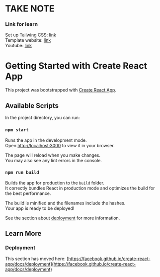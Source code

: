 # TAKE NOTE

### Link for learn
Set up Tailwing CSS: [link](https://tailwindcss.com/docs/installation) \
Template website: [link](https://webflow.com/) \
Youtube: [link](https://www.youtube.com/watch?v=npWpnf664LE&list=PLP6tw4Zpj-RK9PxvjySFM7jc5aNn_RyLX&index=2)

# Getting Started with Create React App

This project was bootstrapped with [Create React App](https://github.com/facebook/create-react-app).

## Available Scripts

In the project directory, you can run:

### `npm start`

Runs the app in the development mode.\
Open [http://localhost:3000](http://localhost:3000) to view it in your browser.

The page will reload when you make changes.\
You may also see any lint errors in the console.

### `npm run build`

Builds the app for production to the `build` folder.\
It correctly bundles React in production mode and optimizes the build for the best performance.

The build is minified and the filenames include the hashes.\
Your app is ready to be deployed!

See the section about [deployment](https://facebook.github.io/create-react-app/docs/deployment) for more information.

## Learn More

### Deployment

This section has moved here: [https://facebook.github.io/create-react-app/docs/deployment](https://facebook.github.io/create-react-app/docs/deployment)




